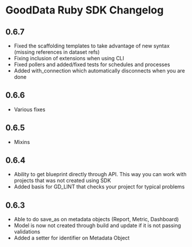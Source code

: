 # GoodData Ruby SDK Changelog

## 0.6.7
- Fixed the scaffolding templates to take advantage of new syntax (missing references in dataset refs) 
- Fixing inclusion of extensions when using CLI
- Fixed pollers and added/fixed tests for schedules and processes
- Added with_connection which automatically disconnects when you are done

## 0.6.6
 - Various fixes

## 0.6.5
- Mixins

## 0.6.4
- Ability to get blueprint directly through API. This way you can work with projects that was not created using SDK
- Added basis for GD_LINT that checks your project for typical problems

## 0.6.3
- Able to do save_as on metadata objects (Report, Metric, Dashboard)
- Model is now not created through build and update if it is not passing validations
- Added a setter for identifier on Metadata Object
